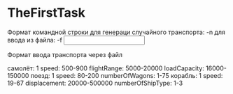 # TheFirstTask

Формат командной строки
для генераци случайного транспорта:
    -n <transport number><output file> <log file>
для ввода из файла:
    -f <input file> <output file> <log file>

Формат ввода транспорта через файл

самолёт:
	1 <speed> <distance> <flightRange> <loadCapacity>
	speed: 500-900
	flightRange: 5000-20000
	loadCapacity: 16000-150000
поезд:
	1 <speed> <distance> <numberOfWagons>
	speed: 80-200
	numberOfWagons: 1-75
корабль:
	1 <speed> <distance> <displacement> <numberOfShipType>
	speed: 19-67
	displacement: 20000-500000
	numberOfShipType: 1-3